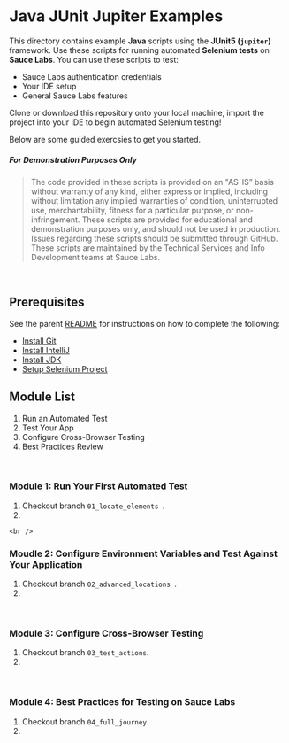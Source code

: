 # Java JUnit Jupiter Examples

This directory contains example **Java** scripts using the **JUnit5 (`jupiter`)** framework. Use these scripts for running automated **Selenium tests** on **Sauce Labs**. You can use these scripts to test:
* Sauce Labs authentication credentials
* Your IDE setup
* General Sauce Labs features

Clone or download this repository onto your local machine, import the project into your IDE to begin automated Selenium testing! 

Below are some guided exercsies to get you started.
##### For Demonstration Purposes Only

> The code provided in these scripts is provided on an "AS-IS” basis without warranty of any kind, either express or implied, including without limitation any implied warranties of condition, uninterrupted use, merchantability, fitness for a particular purpose, or non-infringement. These scripts are provided for educational and demonstration purposes only, and should not be used in production. Issues regarding these scripts should be submitted through GitHub. These scripts are maintained by the Technical Services and Info Development teams at Sauce Labs.

<br />


## Prerequisites

See the parent [README](https://github.com/saucelabs-training/Getting-Started-with-Selenium/blob/master/README.md) for instructions on how to complete the following:

* [Install Git](https://github.com/saucelabs-training/Getting-Started-with-Selenium#install-git)
* [Install IntelliJ](https://github.com/saucelabs-training/Getting-Started-with-Selenium#install-intellij)
* [Install JDK](https://github.com/saucelabs-training/Getting-Started-with-Selenium#install-jdk)
* [Setup Selenium Project](https://github.com/saucelabs-training/Getting-Started-with-Selenium#setup-the-project)

## Module List
1. Run an Automated Test
2. Test Your App
3. Configure Cross-Browser Testing
4. Best Practices Review

<br />

### Module 1: Run Your First Automated Test

1. Checkout branch `01_locate_elements `.
2. 
    
    <br />

### Moudle 2: Configure Environment Variables and Test Against Your Application

1. Checkout branch `02_advanced_locations `.
2. 

<br />
    
### Module 3: Configure Cross-Browser Testing 

1. Checkout branch `03_test_actions`.
2. 

   <br />

### Module 4: Best Practices for Testing on Sauce Labs
1. Checkout branch `04_full_journey`.
2. 
    <br />
 
